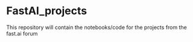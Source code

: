 # FastAI_projects
This repository will contain the notebooks/code for the projects from the fast.ai forum

